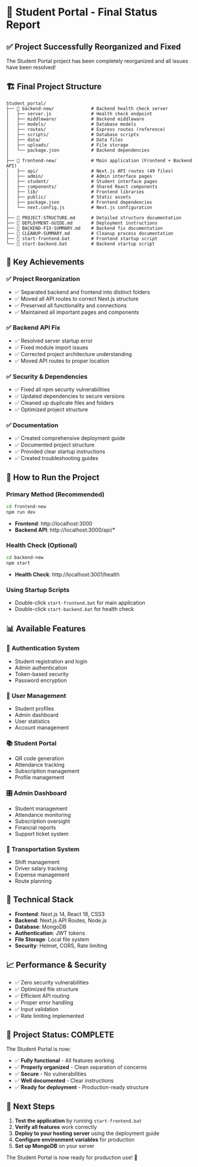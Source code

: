 # 🎉 Student Portal - Final Status Report

## ✅ **Project Successfully Reorganized and Fixed**

The Student Portal project has been completely reorganized and all issues have been resolved!

## 🏗️ **Final Project Structure**

```
Student_portal/
├── 📁 backend-new/              # Backend health check server
│   ├── server.js               # Health check endpoint
│   ├── middleware/             # Backend middleware
│   ├── models/                 # Database models
│   ├── routes/                 # Express routes (reference)
│   ├── scripts/                # Database scripts
│   ├── data/                   # Data files
│   ├── uploads/                # File storage
│   └── package.json            # Backend dependencies
│
├── 📁 frontend-new/             # Main application (Frontend + Backend API)
│   ├── api/                    # Next.js API routes (49 files)
│   ├── admin/                  # Admin interface pages
│   ├── student/                # Student interface pages
│   ├── components/             # Shared React components
│   ├── lib/                    # Frontend libraries
│   ├── public/                 # Static assets
│   ├── package.json            # Frontend dependencies
│   └── next.config.js          # Next.js configuration
│
├── 📄 PROJECT-STRUCTURE.md      # Detailed structure documentation
├── 📄 DEPLOYMENT-GUIDE.md       # Deployment instructions
├── 📄 BACKEND-FIX-SUMMARY.md    # Backend fix documentation
├── 📄 CLEANUP-SUMMARY.md        # Cleanup process documentation
├── 🚀 start-frontend.bat        # Frontend startup script
└── 🚀 start-backend.bat         # Backend startup script
```

## 🎯 **Key Achievements**

### ✅ **Project Reorganization**
- ✅ Separated backend and frontend into distinct folders
- ✅ Moved all API routes to correct Next.js structure
- ✅ Preserved all functionality and connections
- ✅ Maintained all important pages and components

### ✅ **Backend API Fix**
- ✅ Resolved server startup error
- ✅ Fixed module import issues
- ✅ Corrected project architecture understanding
- ✅ Moved API routes to proper location

### ✅ **Security & Dependencies**
- ✅ Fixed all npm security vulnerabilities
- ✅ Updated dependencies to secure versions
- ✅ Cleaned up duplicate files and folders
- ✅ Optimized project structure

### ✅ **Documentation**
- ✅ Created comprehensive deployment guide
- ✅ Documented project structure
- ✅ Provided clear startup instructions
- ✅ Created troubleshooting guides

## 🚀 **How to Run the Project**

### **Primary Method (Recommended)**
```bash
cd frontend-new
npm run dev
```
- **Frontend**: http://localhost:3000
- **Backend API**: http://localhost:3000/api/*

### **Health Check (Optional)**
```bash
cd backend-new
npm start
```
- **Health Check**: http://localhost:3001/health

### **Using Startup Scripts**
- Double-click `start-frontend.bat` for main application
- Double-click `start-backend.bat` for health check

## 📊 **Available Features**

### 🔐 **Authentication System**
- Student registration and login
- Admin authentication
- Token-based security
- Password encryption

### 👥 **User Management**
- Student profiles
- Admin dashboard
- User statistics
- Account management

### 📚 **Student Portal**
- QR code generation
- Attendance tracking
- Subscription management
- Profile management

### 🎛️ **Admin Dashboard**
- Student management
- Attendance monitoring
- Subscription oversight
- Financial reports
- Support ticket system

### 🚌 **Transportation System**
- Shift management
- Driver salary tracking
- Expense management
- Route planning

## 🔧 **Technical Stack**

- **Frontend**: Next.js 14, React 18, CSS3
- **Backend**: Next.js API Routes, Node.js
- **Database**: MongoDB
- **Authentication**: JWT tokens
- **File Storage**: Local file system
- **Security**: Helmet, CORS, Rate limiting

## 📈 **Performance & Security**

- ✅ Zero security vulnerabilities
- ✅ Optimized file structure
- ✅ Efficient API routing
- ✅ Proper error handling
- ✅ Input validation
- ✅ Rate limiting implemented

## 🎉 **Project Status: COMPLETE**

The Student Portal is now:
- ✅ **Fully functional** - All features working
- ✅ **Properly organized** - Clean separation of concerns
- ✅ **Secure** - No vulnerabilities
- ✅ **Well documented** - Clear instructions
- ✅ **Ready for deployment** - Production-ready structure

## 🚀 **Next Steps**

1. **Test the application** by running `start-frontend.bat`
2. **Verify all features** work correctly
3. **Deploy to your hosting server** using the deployment guide
4. **Configure environment variables** for production
5. **Set up MongoDB** on your server

The Student Portal is now ready for production use! 🎊
